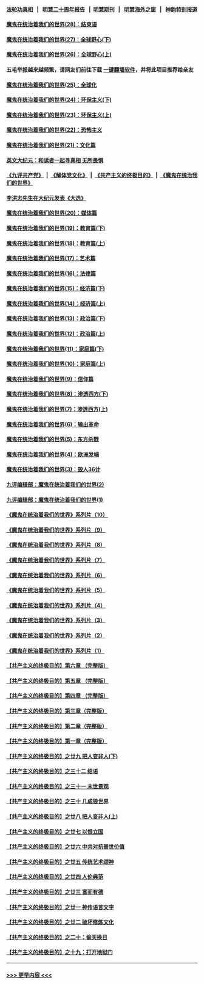 #### [法轮功真相](https://github.com/gfw-breaker/truth/blob/master/README.md?t=0) &nbsp;&nbsp;|&nbsp;&nbsp; [明慧二十周年报告](https://github.com/gfw-breaker/mh-reports/blob/master/README.md?t=0) &nbsp;&nbsp;|&nbsp;&nbsp;[明慧期刊](https://github.com/gfw-breaker/mh-qikan) &nbsp;&nbsp;|&nbsp;&nbsp; [明慧海外之窗](https://github.com/gfw-breaker/mh-news/blob/master/README.md?t=0) &nbsp;&nbsp;|&nbsp;&nbsp; [神韵特别报道](https://github.com/gfw-breaker/mh-news/blob/master/shenyun.md?t=0)
#### [魔鬼在统治着我们的世界(28)：结束语](../pages/nsc422/n10936246.md?t=06191701) 
#### [魔鬼在统治着我们的世界(27)：全球野心(下)](../pages/nsc422/n10928319.md?t=06191701) 
#### [魔鬼在统治着我们的世界(26)：全球野心(上)](../pages/nsc422/n10900318.md?t=06191701) 
#### 五毛举报越来越频繁，请网友们前往下载 [一键翻墙软件](https://github.com/gfw-breaker/ssr-accounts)，并将此项目推荐给亲友
#### [魔鬼在统治着我们的世界(25)：全球化](../pages/nsc422/n10788205.md?t=06191701) 
#### [魔鬼在统治着我们的世界(24)：环保主义(下)](../pages/nsc422/n10695307.md?t=06191701) 
#### [魔鬼在统治着我们的世界(23)：环保主义(上)](../pages/nsc422/n10688613.md?t=06191701) 
#### [魔鬼在统治着我们的世界(22)：恐怖主义](../pages/nsc422/n10614727.md?t=06191701) 
#### [魔鬼在统治着我们的世界(21)：文化篇](../pages/nsc422/n10597706.md?t=06191701) 
#### [英文大纪元：和读者一起寻真相 无所畏惧](../pages/nsc422/n12542027.md?t=06191701) 
#### [《九评共产党》](https://github.com/begood0513/9ping.md/blob/master/README.md) &nbsp;|&nbsp; [《解体党文化》](../../../../jtdwh.md/blob/master/README.md)  &nbsp;|&nbsp; [《共产主义的终极目的》](../../../../gczydzjmd.md/blob/master/README.md) &nbsp;|&nbsp; [《魔鬼在统治我们的世界》](../../../../mgztzwmdsj.md/blob/master/README.md) 
#### [李洪志先生在大纪元发表《大选》](../pages/nsc422/n12534746.md?t=06191701) 
#### [魔鬼在统治着我们的世界(20)：媒体篇](../pages/nsc422/n10586579.md?t=06191701) 
#### [魔鬼在统治着我们的世界(19)：教育篇(下)](../pages/nsc422/n10564808.md?t=06191701) 
#### [魔鬼在统治着我们的世界(18)：教育篇(上)](../pages/nsc422/n10526970.md?t=06191701) 
#### [魔鬼在统治着我们的世界(17)：艺术篇](../pages/nsc422/n10499093.md?t=06191701) 
#### [魔鬼在统治着我们的世界(16)：法律篇](../pages/nsc422/n10485969.md?t=06191701) 
#### [魔鬼在统治着我们的世界(15)：经济篇(下)](../pages/nsc422/n10469975.md?t=06191701) 
#### [魔鬼在统治着我们的世界(14)：经济篇(上)](../pages/nsc422/n10457370.md?t=06191701) 
#### [魔鬼在统治着我们的世界(13)：政治篇(下)](../pages/nsc422/n10448270.md?t=06191701) 
#### [魔鬼在统治着我们的世界(12)：政治篇(上)](../pages/nsc422/n10444576.md?t=06191701) 
#### [魔鬼在统治着我们的世界(11)：家庭篇(下)](../pages/nsc422/n10440961.md?t=06191701) 
#### [魔鬼在统治着我们的世界(10)：家庭篇(上)](../pages/nsc422/n10435448.md?t=06191701) 
#### [魔鬼在统治着我们的世界(9)：信仰篇](../pages/nsc422/n10432159.md?t=06191701) 
#### [魔鬼在统治着我们的世界(8)：渗透西方(下)](../pages/nsc422/n10429603.md?t=06191701) 
#### [魔鬼在统治着我们的世界(7)：渗透西方(上)](../pages/nsc422/n10426013.md?t=06191701) 
#### [魔鬼在统治着我们的世界(6)：输出革命](../pages/nsc422/n10421536.md?t=06191701) 
#### [魔鬼在统治着我们的世界(5)：东方杀戮](../pages/nsc422/n10417707.md?t=06191701) 
#### [魔鬼在统治着我们的世界(4)：欧洲发端](../pages/nsc422/n10414890.md?t=06191701) 
#### [魔鬼在统治着我们的世界(3)：毁人36计](../pages/nsc422/n10411583.md?t=06191701) 
#### [九评编辑部：魔鬼在统治着我们的世界(2)](../pages/nsc422/n10410036.md?t=06191701) 
#### [九评编辑部：魔鬼在统治着我们的世界(1)](../pages/nsc422/n10406825.md?t=06191701) 
#### [《魔鬼在统治着我们的世界》系列片（10）](../pages/nsc422/n12292670.md?t=06191701) 
#### [《魔鬼在统治着我们的世界》系列片（9）](../pages/nsc422/n12290859.md?t=06191701) 
#### [《魔鬼在统治着我们的世界》系列片（8）](../pages/nsc422/n12287445.md?t=06191701) 
#### [《魔鬼在统治着我们的世界》系列片（7）](../pages/nsc422/n12283425.md?t=06191701) 
#### [《魔鬼在统治着我们的世界》系列片（6）](../pages/nsc422/n12282314.md?t=06191701) 
#### [《魔鬼在统治着我们的世界》系列片（5）](../pages/nsc422/n12281419.md?t=06191701) 
#### [《魔鬼在统治着我们的世界》系列片（4）](../pages/nsc422/n12274024.md?t=06191701) 
#### [《魔鬼在统治着我们的世界》系列片（3）](../pages/nsc422/n12271322.md?t=06191701) 
#### [《魔鬼在统治着我们的世界》系列片（2）](../pages/nsc422/n12269049.md?t=06191701) 
#### [《魔鬼在统治着我们的世界》系列片（1）](../pages/nsc422/n12267575.md?t=06191701) 
#### [【共产主义的终极目的】第六章 （完整版）](../pages/nsc422/n11428913.md?t=06191701) 
#### [【共产主义的终极目的】第五章 （完整版）](../pages/nsc422/n11428912.md?t=06191701) 
#### [【共产主义的终极目的】第四章 （完整版）](../pages/nsc422/n11428907.md?t=06191701) 
#### [【共产主义的终极目的】第三章（完整版）](../pages/nsc422/n11428848.md?t=06191701) 
#### [【共产主义的终极目的】第二章（完整版）](../pages/nsc422/n11428831.md?t=06191701) 
#### [【共产主义的终极目的】第一章（完整版）](../pages/nsc422/n11417651.md?t=06191701) 
#### [【共产主义的终极目的】之廿九 把人变非人(下)](../pages/nsc422/n11344140.md?t=06191701) 
#### [【共产主义的终极目的】之三十二 结语](../pages/nsc422/n11360535.md?t=06191701) 
#### [【共产主义的终极目的】之三十一 末世景观](../pages/nsc422/n11351129.md?t=06191701) 
#### [【共产主义的终极目的】之三十 几成狼世界](../pages/nsc422/n11348280.md?t=06191701) 
#### [【共产主义的终极目的】之廿八 把人变非人(上)](../pages/nsc422/n11340492.md?t=06191701) 
#### [【共产主义的终极目的】之廿七 以恨立国](../pages/nsc422/n11336944.md?t=06191701) 
#### [【共产主义的终极目的】之廿六 中共对抗普世价值](../pages/nsc422/n11324785.md?t=06191701) 
#### [【共产主义的终极目的】之廿五 传统艺术颂神](../pages/nsc422/n11296396.md?t=06191701) 
#### [【共产主义的终极目的】之廿四 人伦典范](../pages/nsc422/n11296397.md?t=06191701) 
#### [【共产主义的终极目的】之廿三 富而有德](../pages/nsc422/n11283598.md?t=06191701) 
#### [【共产主义的终极目的】之廿一 神传语言文字](../pages/nsc422/n11263265.md?t=06191701) 
#### [【共产主义的终极目的】之廿二 破坏修炼文化](../pages/nsc422/n11245728.md?t=06191701) 
#### [【共产主义的终极目的】之二十：偷天换日](../pages/nsc422/n11238846.md?t=06191701) 
#### [【共产主义的终极目的】之十九：打开地狱门](../pages/nsc422/n11206376.md?t=06191701) 

----
#### [ >>> 更早内容 <<< ](../indexes/nsc422-earlier.md)
